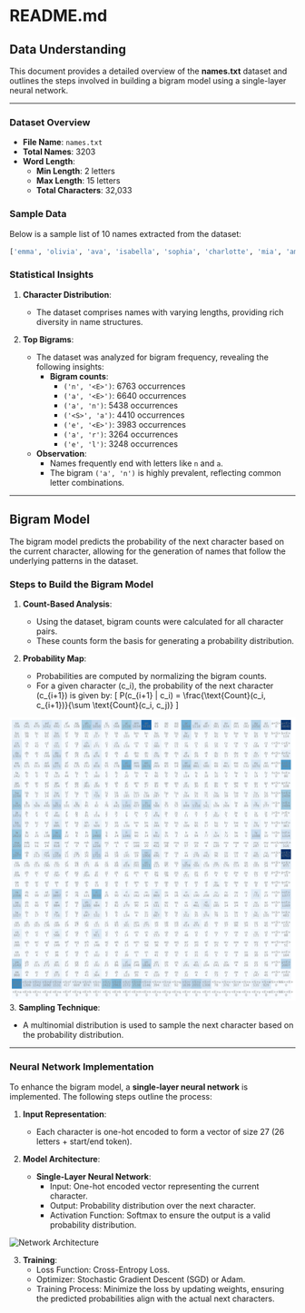 # README.md

## Data Understanding

This document provides a detailed overview of the **names.txt** dataset and outlines the steps involved in building a bigram model using a single-layer neural network.

---

### Dataset Overview

- **File Name**: `names.txt`
- **Total Names**: 3203
- **Word Length**:
  - **Min Length**: 2 letters
  - **Max Length**: 15 letters
  - **Total Characters**: 32,033

### Sample Data

Below is a sample list of 10 names extracted from the dataset:

```python
['emma', 'olivia', 'ava', 'isabella', 'sophia', 'charlotte', 'mia', 'amelia', 'harper', 'Evelyn']
```

### Statistical Insights

1. **Character Distribution**:
   - The dataset comprises names with varying lengths, providing rich diversity in name structures.
   
2. **Top Bigrams**:
   - The dataset was analyzed for bigram frequency, revealing the following insights:
     - **Bigram counts**:
       - `('n', '<E>')`: 6763 occurrences
       - `('a', '<E>')`: 6640 occurrences
       - `('a', 'n')`: 5438 occurrences
       - `('<S>', 'a')`: 4410 occurrences
       - `('e', '<E>')`: 3983 occurrences
       - `('a', 'r')`: 3264 occurrences
       - `('e', 'l')`: 3248 occurrences
   - **Observation**:
     - Names frequently end with letters like `n` and `a`.
     - The bigram `('a', 'n')` is highly prevalent, reflecting common letter combinations.

---

## Bigram Model

The bigram model predicts the probability of the next character based on the current character, allowing for the generation of names that follow the underlying patterns in the dataset.

### Steps to Build the Bigram Model

1. **Count-Based Analysis**:
   - Using the dataset, bigram counts were calculated for all character pairs.
   - These counts form the basis for generating a probability distribution.

2. **Probability Map**:
   - Probabilities are computed by normalizing the bigram counts.
   - For a given character \(c_i\), the probability of the next character \(c_{i+1}\) is given by:
     \[
     P(c_{i+1} | c_i) = \frac{\text{Count}(c_i, c_{i+1})}{\sum \text{Count}(c_i, c_j)}
     \]

![Bigram heatmap ](heatmap_plot.png)
3. **Sampling Technique**:
   - A multinomial distribution is used to sample the next character based on the probability distribution.

---

### Neural Network Implementation

To enhance the bigram model, a **single-layer neural network** is implemented. The following steps outline the process:

1. **Input Representation**:
   - Each character is one-hot encoded to form a vector of size 27 (26 letters + start/end token).

2. **Model Architecture**:
   - **Single-Layer Neural Network**:
     - Input: One-hot encoded vector representing the current character.
     - Output: Probability distribution over the next character.
     - Activation Function: Softmax to ensure the output is a valid probability distribution.

![Network Architecture](/bigram_language_model_network1.png)

3. **Training**:
   - Loss Function: Cross-Entropy Loss.
   - Optimizer: Stochastic Gradient Descent (SGD) or Adam.
   - Training Process: Minimize the loss by updating weights, ensuring the predicted probabilities align with the actual next characters.

